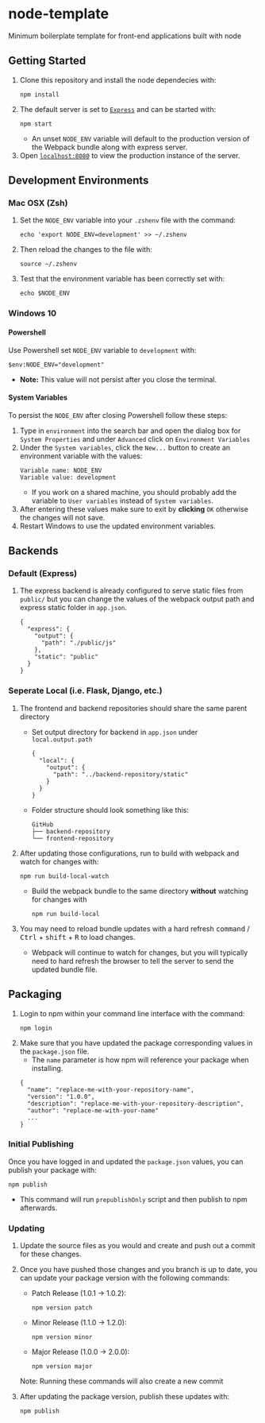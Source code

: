 # node-template
Minimum boilerplate template for front-end applications built with node

## Getting Started
1. Clone this repository and install the node dependecies with:
    ```
    npm install
    ```
2. The default server is set to [`Express`](https://expressjs.com/) and can be started with:
    ```
    npm start
    ```
    * An unset `NODE_ENV` variable will default to the production version of the Webpack bundle along with express server.
3. Open [`localhost:8080`](localhost:8080) to view the production instance of the server.

## Development Environments
### Mac OSX (Zsh)
1. Set the `NODE_ENV` variable into your `.zshenv` file with the command:
    ```
    echo 'export NODE_ENV=development' >> ~/.zshenv
    ```
2. Then reload the changes to the file with:
    ```
    source ~/.zshenv
    ```
3. Test that the environment variable has been correctly set with:
    ```
    echo $NODE_ENV
    ```

### Windows 10
#### Powershell
Use Powershell set `NODE_ENV` variable to `development` with:
```
$env:NODE_ENV="development"
```
  * **Note:** This value will not persist after you close the terminal.

#### System Variables
To persist the `NODE_ENV` after closing Powershell follow these steps:
1. Type in `environment` into the search bar and open the dialog box for `System Properties` and under `Advanced` click on `Environment Variables`
2. Under the `System variables`, click the `New...` button to create an environment variable with the values:
    ```
    Variable name: NODE_ENV
    Variable value: development
    ```
    * If you work on a shared machine, you should probably add the variable to `User variables` instead of `System variables`.
3. After entering these values make sure to exit by **clicking** `OK` otherwise the changes will not save.
4. Restart Windows to use the updated environment variables.

## Backends
### Default (Express)
1. The express backend is already configured to serve static files from `public/` but you can change the values of the webpack output path and express static folder in `app.json`.
    ```
    {
      "express": {
        "output": {
          "path": "./public/js"
        },
        "static": "public"
      }
    } 
    ```

### Seperate Local (i.e. Flask, Django, etc.)
1. The frontend and backend repositories should share the same parent directory
    * Set output directory for backend in `app.json` under `local.output.path`
      ```
      {
        "local": {
          "output": {
            "path": "../backend-repository/static"
          }
        }
      } 
      ```
    * Folder structure should look something like this:
      ```
      GitHub
      ├── backend-repository
      └── frontend-repository
      ```
2. After updating those configurations, run  to build with webpack and watch for changes with:
    ```
    npm run build-local-watch
    ```
    * Build the webpack bundle to the same directory **without** watching for changes with 
      ```
      npm run build-local
      ```

3. You may need to reload bundle updates with a hard refresh <kbd>command</kbd> / <kbd>Ctrl</kbd> + <kbd>shift</kbd> + <kbd>R</kbd> to load changes.
    * Webpack will continue to watch for changes, but you will typically need to hard refresh the browser to tell the server to send the updated bundle file.

## Packaging
1. Login to npm within your command line interface with the command:
    ```
    npm login
    ```
2. Make sure that you have updated the package corresponding values in the `package.json` file.
    * The `name` parameter is how npm will reference your package when installing.
    ```
    {
      "name": "replace-me-with-your-repository-name",
      "version": "1.0.0",
      "description": "replace-me-with-your-repository-description",
      "author": "replace-me-with-your-name"
      ...
    }
    ```

### Initial Publishing
Once you have logged in and updated the `package.json` values, you can publish your package with:

```
npm publish
```
  * This command will run `prepublishOnly` script and then publish to npm afterwards.

### Updating
1. Update the source files as you would and create and push out a commit for these changes.
2. Once you have pushed those changes and you branch is up to date, you can update your package version with the following commands:
    * Patch Release (1.0.1 -> 1.0.2):
      ```
      npm version patch
      ```
    * Minor Release (1.1.0 -> 1.2.0):
      ```
      npm version minor
      ```
    * Major Release (1.0.0 -> 2.0.0):
      ```
      npm version major
      ```
    Note: Running these commands will also create a new commit

3. After updating the package version, publish these updates with:
      ```
      npm publish
      ```